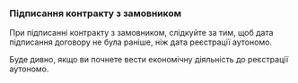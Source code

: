 ### Підписання контракту з замовником

При підписанні контракту з замовником, слідкуйте за тим, щоб дата підписання договору не була раніше, ніж дата
реєстрації аутономо.

Буде дивно, якщо ви почнете вести економічну діяльність до реєстрації аутономо.
